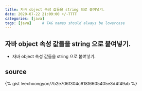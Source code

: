 ```yaml
---
title: 자바 object 속성 값들을 string 으로 붙여넣기.
date: 2020-07-22 21:09:00 +/-TTTT
categories: [java]
tags: [java]     # TAG names should always be lowercase
---
```


 
## 자바 object 속성 값들을 string 으로 붙여넣기.
- 자바 object 속성 값들을 string 으로 붙여넣기.


## source

{% gist leechoongyon/7b2e706f304c918f6605405e3d4f49ab %}